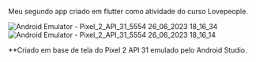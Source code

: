 Meu segundo app criado em flutter como atividade do curso Lovepeople.

![Android Emulator - Pixel_2_API_31_5554 26_06_2023 18_16_34](https://github.com/luthianopacheco/TODO-list/assets/131195495/8cc2df47-e14b-4cac-8e04-00abf501cd56)
![Android Emulator - Pixel_2_API_31_5554 26_06_2023 18_16_14](https://github.com/luthianopacheco/TODO-list/assets/131195495/7b300539-f314-45b4-881d-d509922ee9b8)

**Criado em base de tela do Pixel 2 API 31 emulado pelo Android Studio.
